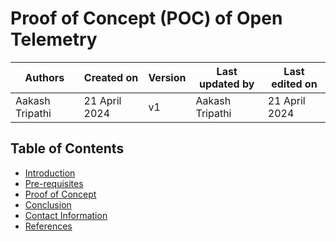 # Proof of Concept (POC) of Open Telemetry

|   Authors        |  Created on   |  Version   | Last updated by | Last edited on |
| -----------------| --------------| -----------|---------------- | -------------- |
| Aakash Tripathi   | 21 April 2024   |     v1     | Aakash Tripathi     | 21 April 2024    |



## Table of Contents
+ [Introduction](#Introduction)
+ [Pre-requisites](#pre-requisites)
+ [Proof of Concept](#Pre-requisite)
+ [Conclusion](#conclusion)
+ [Contact Information](#contact-information)
+ [References](#references)





